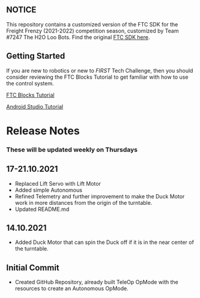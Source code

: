 ## NOTICE

This repository contains a customized version of the FTC SDK for the Freight Frenzy (2021-2022) competition season, customized by Team #7247 The H2O Loo Bots. Find the original [FTC SDK here](https://github.com/FIRST-Tech-Challenge/FtcRobotController).

## Getting Started
If you are new to robotics or new to *FIRST* Tech Challenge, then you should consider reviewing the FTC Blocks Tutorial to get familiar with how to use the control system.

[FTC Blocks Tutorial](https://github.com/FIRST-Tech-Challenge/FtcRobotController/wiki/Blocks-Tutorial)

[Android Studio Tutorial](https://github.com/FIRST-Tech-Challenge/FtcRobotController/wiki/Android-Studio-Tutorial)

# Release Notes

### These will be updated weekly on Thursdays

## 17-21.10.2021

* Replaced Lift Servo with Lift Motor
* Added simple Autonomous
* Refined Telemetry and further improvement to make the Duck Motor work in more distances from the origin of the turntable.
* Updated README.md

## 14.10.2021

* Added Duck Motor that can spin the Duck off if it is in the near center of the turntable.

## Initial Commit

* Created GitHub Repository, already built TeleOp OpMode with the resources to create an Autonomous OpMode.
